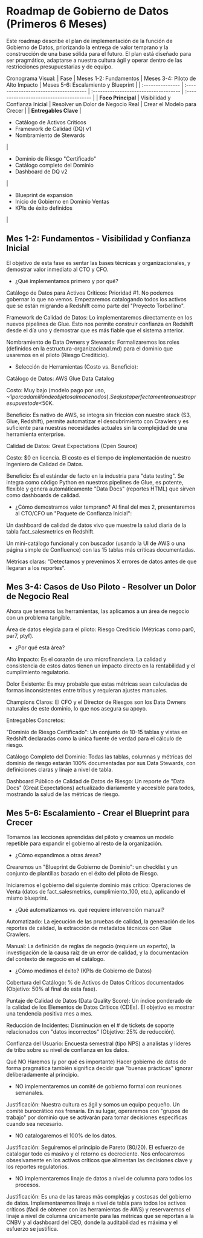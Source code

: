 # Roadmap de Gobierno de Datos (Primeros 6 Meses)
Este roadmap describe el plan de implementación de la función de Gobierno de Datos, priorizando la entrega de valor temprano y la construcción de una base sólida para el futuro. El plan está diseñado para ser pragmático, adaptarse a nuestra cultura ágil y operar dentro de las restricciones presupuestarias y de equipo.

Cronograma Visual:
| Fase             | Meses 1-2: Fundamentos                 | Meses 3-4: Piloto de Alto Impacto     | Meses 5-6: Escalamiento y Blueprint      |
| :--------------- | :------------------------------------- | :------------------------------------ | :--------------------------------------- |
| **Foco Principal** | Visibilidad y Confianza Inicial        | Resolver un Dolor de Negocio Real     | Crear el Modelo para Crecer              |
| **Entregables Clave** | <ul><li>Catálogo de Activos Críticos</li><li>Framework de Calidad (DQ) v1</li><li>Nombramiento de Stewards</li></ul> | <ul><li>Dominio de Riesgo "Certificado"</li><li>Catálogo completo del Dominio</li><li>Dashboard de DQ v2</li></ul> | <ul><li>Blueprint de expansión</li><li>Inicio de Gobierno en Dominio Ventas</li><li>KPIs de éxito definidos</li></ul> |

## Mes 1-2: Fundamentos - Visibilidad y Confianza Inicial

El objetivo de esta fase es sentar las bases técnicas y organizacionales, y demostrar valor inmediato al CTO y CFO.

* ¿Qué implementamos primero y por qué?

Catálogo de Datos para Activos Críticos: 
Prioridad #1. No podemos gobernar lo que no vemos. Empezaremos catalogando todos los activos que se están migrando a Redshift como parte del "Proyecto Torbellino".

Framework de Calidad de Datos: Lo implementaremos directamente en los nuevos pipelines de Glue. Esto nos permite construir confianza en Redshift desde el día uno y demostrar que es más fiable que el sistema anterior.

Nombramiento de Data Owners y Stewards: Formalizaremos los roles (definidos en la estructura-organizacional.md) para el dominio que usaremos en el piloto (Riesgo Crediticio).

* Selección de Herramientas (Costo vs. Beneficio):

Catálogo de Datos: AWS Glue Data Catalog

Costo: Muy bajo (modelo pago por uso, ~$1 por cada millón de objetos almacenados). Se ajusta perfectamente a nuestro presupuesto de <$50K.

Beneficio: Es nativo de AWS, se integra sin fricción con nuestro stack (S3, Glue, Redshift), permite automatizar el descubrimiento con Crawlers y es suficiente para nuestras necesidades actuales sin la complejidad de una herramienta enterprise.

Calidad de Datos: Great Expectations (Open Source)

Costo: $0 en licencia. El costo es el tiempo de implementación de nuestro Ingeniero de Calidad de Datos.

Beneficio: Es el estándar de facto en la industria para "data testing". Se integra como código Python en nuestros pipelines de Glue, es potente, flexible y genera automáticamente "Data Docs" (reportes HTML) que sirven como dashboards de calidad.

* ¿Cómo demostramos valor temprano?
Al final del mes 2, presentaremos al CTO/CFO un "Paquete de Confianza Inicial":

Un dashboard de calidad de datos vivo que muestre la salud diaria de la tabla fact_salesmetrics en Redshift.

Un mini-catálogo funcional y con buscador (usando la UI de AWS o una página simple de Confluence) con las 15 tablas más críticas documentadas.

Métricas claras: "Detectamos y prevenimos X errores de datos antes de que llegaran a los reportes".

## Mes 3-4: Casos de Uso Piloto - Resolver un Dolor de Negocio Real
Ahora que tenemos las herramientas, las aplicamos a un área de negocio con un problema tangible.

Área de datos elegida para el piloto: Riesgo Crediticio (Métricas como par0, par7, ptyf).

* ¿Por qué esta área?

Alto Impacto: Es el corazón de una microfinanciera. La calidad y consistencia de estos datos tienen un impacto directo en la rentabilidad y el cumplimiento regulatorio.

Dolor Existente: Es muy probable que estas métricas sean calculadas de formas inconsistentes entre tribus y requieran ajustes manuales.

Champions Claros: El CFO y el Director de Riesgos son los Data Owners naturales de este dominio, lo que nos asegura su apoyo.

Entregables Concretos:

"Dominio de Riesgo Certificado": Un conjunto de 10-15 tablas y vistas en Redshift declaradas como la única fuente de verdad para el cálculo de riesgo.

Catálogo Completo del Dominio: Todas las tablas, columnas y métricas del dominio de riesgo estarán 100% documentadas por sus Data Stewards, con definiciones claras y linaje a nivel de tabla.

Dashboard Público de Calidad de Datos de Riesgo: Un reporte de "Data Docs" (Great Expectations) actualizado diariamente y accesible para todos, mostrando la salud de las métricas de riesgo.

## Mes 5-6: Escalamiento - Crear el Blueprint para Crecer
Tomamos las lecciones aprendidas del piloto y creamos un modelo repetible para expandir el gobierno al resto de la organización.

* ¿Cómo expandimos a otras áreas?

Crearemos un "Blueprint de Gobierno de Dominio": un checklist y un conjunto de plantillas basado en el éxito del piloto de Riesgo.

Iniciaremos el gobierno del siguiente dominio más crítico: Operaciones de Venta (datos de fact_salesmetrics, cumplimiento_100, etc.), aplicando el mismo blueprint.

* ¿Qué automatizamos vs. qué requiere intervención manual?

Automatizado: La ejecución de las pruebas de calidad, la generación de los reportes de calidad, la extracción de metadatos técnicos con Glue Crawlers.

Manual: La definición de reglas de negocio (requiere un experto), la investigación de la causa raíz de un error de calidad, y la documentación del contexto de negocio en el catálogo.

* ¿Cómo medimos el éxito? (KPIs de Gobierno de Datos)

Cobertura del Catálogo: % de Activos de Datos Críticos documentados (Objetivo: 50% al final de esta fase).

Puntaje de Calidad de Datos (Data Quality Score): Un índice ponderado de la calidad de los Elementos de Datos Críticos (CDEs). El objetivo es mostrar una tendencia positiva mes a mes.

Reducción de Incidentes: Disminución en el # de tickets de soporte relacionados con "datos incorrectos" (Objetivo: 25% de reducción).

Confianza del Usuario: Encuesta semestral (tipo NPS) a analistas y líderes de tribu sobre su nivel de confianza en los datos.

Qué NO Haremos (y por qué es importante)
Hacer gobierno de datos de forma pragmática también significa decidir qué "buenas prácticas" ignorar deliberadamente al principio.

* NO implementaremos un comité de gobierno formal con reuniones semanales.

Justificación: Nuestra cultura es ágil y somos un equipo pequeño. Un comité burocrático nos frenaría. En su lugar, operaremos con "grupos de trabajo" por dominio que se activarán para tomar decisiones específicas cuando sea necesario.

* NO catalogaremos el 100% de los datos.

Justificación: Seguiremos el principio de Pareto (80/20). El esfuerzo de catalogar todo es masivo y el retorno es decreciente. Nos enfocaremos obsesivamente en los activos críticos que alimentan las decisiones clave y los reportes regulatorios.

* NO implementaremos linaje de datos a nivel de columna para todos los procesos.

Justificación: Es una de las tareas más complejas y costosas del gobierno de datos. Implementaremos linaje a nivel de tabla para todos los activos críticos (fácil de obtener con las herramientas de AWS) y reservaremos el linaje a nivel de columna únicamente para las métricas que se reportan a la CNBV y al dashboard del CEO, donde la auditabilidad es máxima y el esfuerzo se justifica.